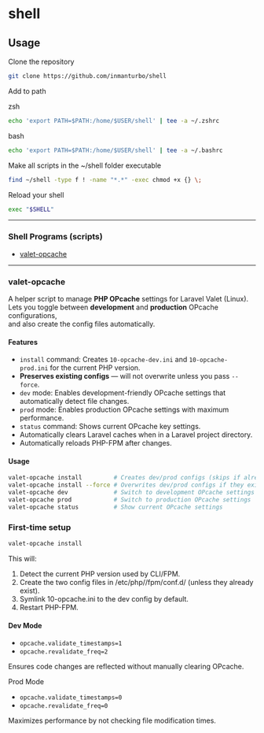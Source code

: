 # shell

## Usage

Clone the repository

```bash
git clone https://github.com/inmanturbo/shell
```

Add to path

zsh

```zsh
echo 'export PATH=$PATH:/home/$USER/shell' | tee -a ~/.zshrc
```

bash
```bash
echo 'export PATH=$PATH:/home/$USER/shell' | tee -a ~/.bashrc
```

Make all scripts in the ~/shell folder executable

```bash
find ~/shell -type f ! -name "*.*" -exec chmod +x {} \;
```

Reload your shell

```bash
exec "$SHELL"
```

---

### Shell Programs (scripts)

- [valet-opcache](#valet-opcache)

---

### valet-opcache

A helper script to manage **PHP OPcache** settings for Laravel Valet (Linux).  
Lets you toggle between **development** and **production** OPcache configurations,  
and also create the config files automatically.

#### Features
- `install` command: Creates `10-opcache-dev.ini` and `10-opcache-prod.ini` for the current PHP version.
- **Preserves existing configs** — will not overwrite unless you pass `--force`.
- `dev` mode: Enables development-friendly OPcache settings that automatically detect file changes.
- `prod` mode: Enables production OPcache settings with maximum performance.
- `status` command: Shows current OPcache key settings.
- Automatically clears Laravel caches when in a Laravel project directory.
- Automatically reloads PHP-FPM after changes.

#### Usage
```bash
valet-opcache install         # Creates dev/prod configs (skips if already exist)
valet-opcache install --force # Overwrites dev/prod configs if they exist
valet-opcache dev             # Switch to development OPcache settings
valet-opcache prod            # Switch to production OPcache settings
valet-opcache status          # Show current OPcache settings
```

### First-time setup

```bash
valet-opcache install
```

This will:

1. Detect the current PHP version used by CLI/FPM.
2. Create the two config files in /etc/php/<version>/fpm/conf.d/ (unless they already exist).
3. Symlink 10-opcache.ini to the dev config by default.
4. Restart PHP-FPM.

#### Dev Mode

- `opcache.validate_timestamps=1`
- `opcache.revalidate_freq=2`

Ensures code changes are reflected without manually clearing OPcache.

Prod Mode

- `opcache.validate_timestamps=0`
- `opcache.revalidate_freq=0`

Maximizes performance by not checking file modification times.
